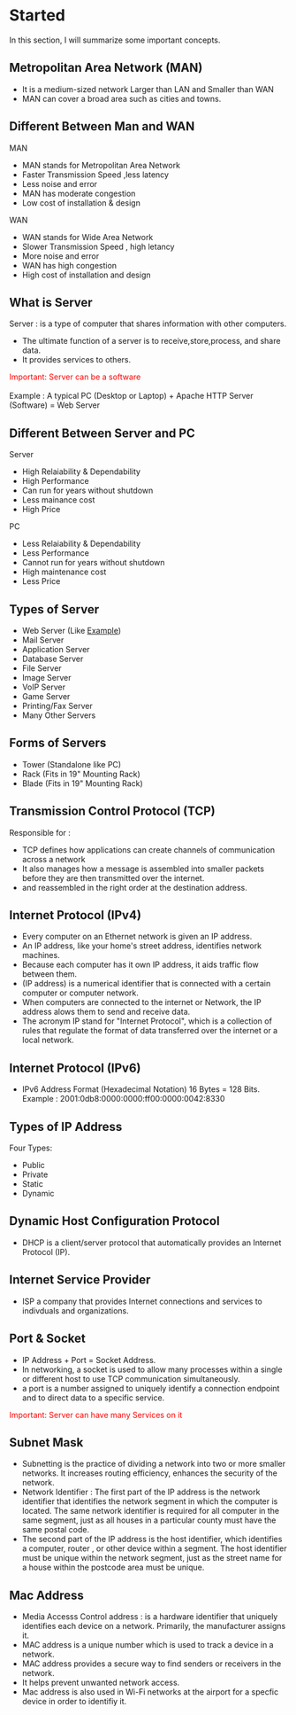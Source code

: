 # Started
In this section, I will summarize some important concepts.

## Metropolitan Area Network (MAN)

- It is a medium-sized network Larger than LAN and Smaller than WAN
- MAN can cover a broad area such as cities and towns.

## Different Between Man and WAN

MAN

- MAN stands for Metropolitan Area Network
- Faster Transmission Speed ,less latency
- Less noise and error
- MAN has moderate congestion
- Low cost of installation & design

WAN 

- WAN stands for Wide Area Network
- Slower Transmission Speed , high letancy
- More noise and error
- WAN has high congestion
- High cost of installation and design 


## What is Server 

Server : is a type of computer that shares information with other computers.

- The ultimate function of a server is to receive,store,process, and share data.
- It provides services to others.

<span style="color: red;">Important: Server can be a software</span>  
<a id="example"></a>  
Example : A typical PC (Desktop or Laptop) + Apache HTTP Server (Software) = Web Server

## Different Between Server and PC

Server

- High Relaiability & Dependability
- High Performance
- Can run for years without shutdown
- Less mainance cost
- High Price

PC

- Less Relaiability & Dependability
- Less Performance
- Cannot run for years without shutdown
- High maintenance cost
- Less Price

## Types of Server

- Web Server (Like [Example](#example))
- Mail Server
- Application Server
- Database Server
- File Server
- Image Server
- VoIP Server
- Game Server
- Printing/Fax Server
- Many Other Servers

## Forms of Servers

- Tower (Standalone like PC)
- Rack  (Fits in 19" Mounting Rack)
- Blade (Fits in 19" Mounting Rack)

## Transmission Control Protocol (TCP)

Responsible for :

- TCP defines how applications can create channels of communication across a network
- It also manages how a message is assembled into smaller packets before they are then transmitted over the internet.
- and reassembled in the right order at the destination address.

## Internet Protocol (IPv4)

- Every computer on an Ethernet network is given an IP address.
- An IP address, like your home's street address, identifies network machines.
- Because each computer has it own IP address, it aids traffic flow between them.
- (IP address) is a numerical identifier that is connected with a certain computer or computer network.
- When computers are connected to the internet or Network, the IP address alows them to send and receive data.
- The acronym IP stand for "Internet Protocol", which is a collection of rules that regulate the format of data transferred over the internet or a local network.

## Internet Protocol (IPv6)
- IPv6 Address Format (Hexadecimal Notation)
16 Bytes = 128 Bits.  
Example : 2001:0db8:0000:0000:ff00:0000:0042:8330

## Types of IP Address 

Four Types:  
- Public 
- Private
- Static
- Dynamic

## Dynamic Host Configuration Protocol 

- DHCP is a client/server protocol that automatically provides an Internet Protocol (IP).

## Internet Service Provider

- ISP a company that provides Internet connections and services to indivduals and organizations.

## Port & Socket 

- IP Address + Port = Socket Address.  
- In networking, a socket is used to allow many processes within a single or different host to use TCP communication simultaneously.  
- a port is a number assigned to uniquely identify a connection endpoint and to direct data to a specific service.  

<span style="color: red;">Important: Server can have many Services on it</span>  

## Subnet Mask

- Subnetting is the practice of dividing a network into two or more smaller networks. It increases routing efficiency, enhances the security of the network.  
- Network Identifier : The first part of the IP address is the network identifier that identifies the network segment in which the computer is located. The same network identifier is required for all computer in the same segment, just as all houses in a particular county must have the same postal code.  
- The second part of the IP address is the host identifier, which identifies a computer, router , or other device within a segment. The host identifier must be unique within the network segment, just as the street name for a house within the postcode area must be unique.

## Mac Address

- Media Accesss Control address : is a hardware identifier that uniquely identifies each device on a network. Primarily, the manufacturer assigns it.  
- MAC address is a unique number which is used to track a device in a network.  
- MAC address provides a secure way to find senders or receivers in the network.
- It helps prevent unwanted network access.
- Mac address is also used in Wi-Fi networks at the airport for a specfic device in order to identifiy it.



